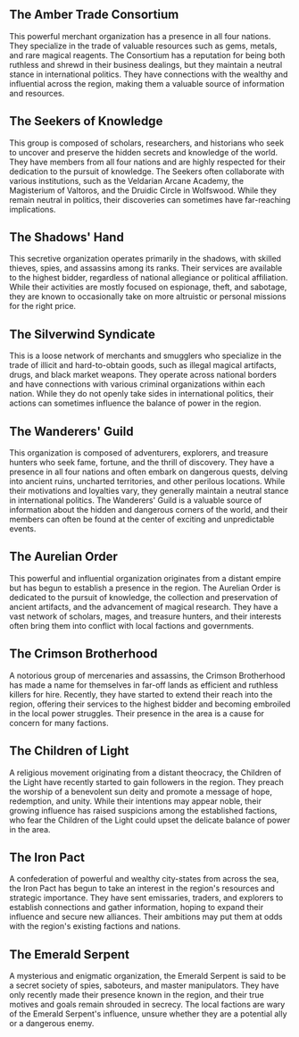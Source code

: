 ## The Amber Trade Consortium
This powerful merchant organization has a presence in all four nations. They specialize in the trade of valuable resources such as gems, metals, and rare magical reagents. The Consortium has a reputation for being both ruthless and shrewd in their business dealings, but they maintain a neutral stance in international politics. They have connections with the wealthy and influential across the region, making them a valuable source of information and resources.

## The Seekers of Knowledge
This group is composed of scholars, researchers, and historians who seek to uncover and preserve the hidden secrets and knowledge of the world. They have members from all four nations and are highly respected for their dedication to the pursuit of knowledge. The Seekers often collaborate with various institutions, such as the Veldarian Arcane Academy, the Magisterium of Valtoros, and the Druidic Circle in Wolfswood. While they remain neutral in politics, their discoveries can sometimes have far-reaching implications.

## The Shadows' Hand
This secretive organization operates primarily in the shadows, with skilled thieves, spies, and assassins among its ranks. Their services are available to the highest bidder, regardless of national allegiance or political affiliation. While their activities are mostly focused on espionage, theft, and sabotage, they are known to occasionally take on more altruistic or personal missions for the right price.

## The Silverwind Syndicate
This is a loose network of merchants and smugglers who specialize in the trade of illicit and hard-to-obtain goods, such as illegal magical artifacts, drugs, and black market weapons. They operate across national borders and have connections with various criminal organizations within each nation. While they do not openly take sides in international politics, their actions can sometimes influence the balance of power in the region.

## The Wanderers' Guild
This organization is composed of adventurers, explorers, and treasure hunters who seek fame, fortune, and the thrill of discovery. They have a presence in all four nations and often embark on dangerous quests, delving into ancient ruins, uncharted territories, and other perilous locations. While their motivations and loyalties vary, they generally maintain a neutral stance in international politics. The Wanderers' Guild is a valuable source of information about the hidden and dangerous corners of the world, and their members can often be found at the center of exciting and unpredictable events.

## The Aurelian Order
This powerful and influential organization originates from a distant empire but has begun to establish a presence in the region. The Aurelian Order is dedicated to the pursuit of knowledge, the collection and preservation of ancient artifacts, and the advancement of magical research. They have a vast network of scholars, mages, and treasure hunters, and their interests often bring them into conflict with local factions and governments.

## The Crimson Brotherhood
A notorious group of mercenaries and assassins, the Crimson Brotherhood has made a name for themselves in far-off lands as efficient and ruthless killers for hire. Recently, they have started to extend their reach into the region, offering their services to the highest bidder and becoming embroiled in the local power struggles. Their presence in the area is a cause for concern for many factions.

## The Children of Light
A religious movement originating from a distant theocracy, the Children of the Light have recently started to gain followers in the region. They preach the worship of a benevolent sun deity and promote a message of hope, redemption, and unity. While their intentions may appear noble, their growing influence has raised suspicions among the established factions, who fear the Children of the Light could upset the delicate balance of power in the area.

## The Iron Pact
A confederation of powerful and wealthy city-states from across the sea, the Iron Pact has begun to take an interest in the region's resources and strategic importance. They have sent emissaries, traders, and explorers to establish connections and gather information, hoping to expand their influence and secure new alliances. Their ambitions may put them at odds with the region's existing factions and nations.

## The Emerald Serpent
A mysterious and enigmatic organization, the Emerald Serpent is said to be a secret society of spies, saboteurs, and master manipulators. They have only recently made their presence known in the region, and their true motives and goals remain shrouded in secrecy. The local factions are wary of the Emerald Serpent's influence, unsure whether they are a potential ally or a dangerous enemy.